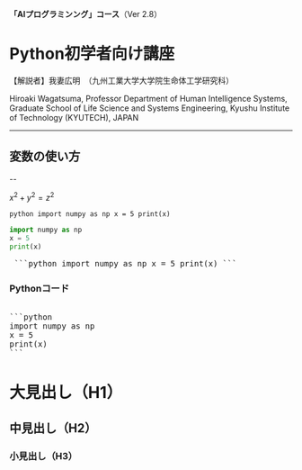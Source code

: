 **「AIプログラミンング」コース**（Ver 2.8）

# Python初学者向け講座

【解説者】我妻広明　（九州工業大学大学院生命体工学研究科）

Hiroaki  Wagatsuma, Professor
Department of Human Intelligence Systems,
Graduate School of Life Science and Systems Engineering,
Kyushu Institute of Technology   (KYUTECH), JAPAN

---

## 変数の使い方

--


$x^2 + y^2 = z^2$


```python import numpy as np x = 5 print(x) ```

```python
import numpy as np
x = 5
print(x)
```

<pre> ```python import numpy as np x = 5 print(x) ``` </pre>

### Pythonコード
<pre> 
```python
import numpy as np
x = 5
print(x)
```
</pre> 

# 大見出し（H1）

## 中見出し（H2）

### 小見出し（H3）
